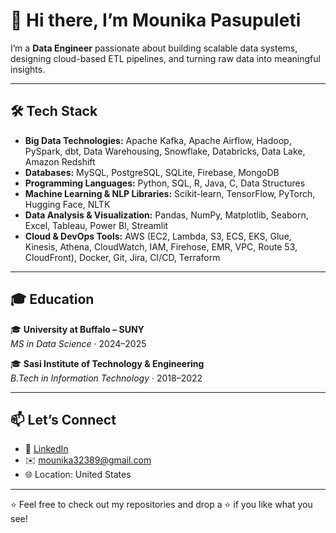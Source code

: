 # 👋 Hi there, I’m Mounika Pasupuleti


I’m a **Data Engineer** passionate about building scalable data systems, designing cloud-based ETL pipelines, and turning raw data into meaningful insights.

---

## 🛠️ Tech Stack

- **Big Data Technologies:** Apache Kafka, Apache Airflow, Hadoop, PySpark, dbt, Data Warehousing, Snowflake, Databricks, Data    Lake, Amazon Redshift 
- **Databases:** MySQL, PostgreSQL, SQLite, Firebase, MongoDB 
- **Programming Languages:** Python, SQL, R, Java, C, Data Structures 
- **Machine Learning & NLP Libraries:** Scikit-learn, TensorFlow, PyTorch, Hugging Face, NLTK
- **Data Analysis & Visualization:** Pandas, NumPy, Matplotlib, Seaborn, Excel, Tableau, Power BI, Streamlit
- **Cloud & DevOps Tools:** AWS (EC2, Lambda, S3, ECS, EKS, Glue, Kinesis, Athena, CloudWatch, IAM, Firehose, EMR, VPC, Route 53, CloudFront), Docker, Git, Jira, CI/CD, Terraform

---

## 🎓 Education

🎓 **University at Buffalo – SUNY**  
*MS in Data Science* · 2024–2025 

🎓 **Sasi Institute of Technology & Engineering**  
*B.Tech in Information Technology* · 2018–2022 

---

## 📫 Let’s Connect

- 💼 [LinkedIn](https://www.linkedin.com/in/mounika-pasupuleti-0a944b217/)  
- ✉️ mounika32389@gmail.com  
- 🌐 Location: United States

---

⭐ Feel free to check out my repositories and drop a ⭐ if you like what you see!
